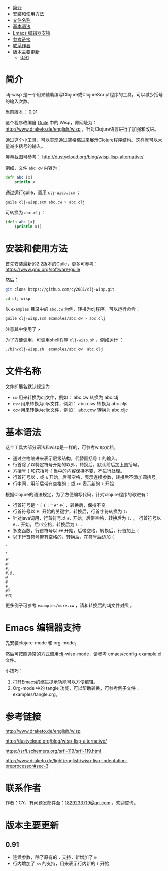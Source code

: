 - [简介](#sec-1)
- [安装和使用方法](#sec-2)
- [文件名称](#sec-3)
- [基本语法](#sec-4)
- [Emacs 编辑器支持](#sec-5)
- [参考链接](#sec-6)
- [联系作者](#sec-7)
- [版本主要更新](#sec-8)
  - [0.91](#sec-8-1)

# 简介<a id="sec-1"></a>

clj-wisp 是一个用来辅助编写Clojure或ClojureScript程序的工具，可以减少括号的输入次数。

当前版本： 0.91

这个程序改编自 [Guile](https://www.gnu.org/software/guile) 中的 Wisp，原网址为： <http://www.draketo.de/english/wisp> ，针对Clojure语言进行了加强和改进。

通过这个小工具，可以实现通过空格缩进来展示Clojure程序结构。这样就可以大量减少括号的输入。

屏幕截图可参考： <http://dustycloud.org/blog/wisp-lisp-alternative/>

例如，文件 `abc.cw` 内容为：

```clojure
defn abc [x]
    println x
```

通过运行guile，调用 `clj-wisp.scm` ：

```sh
guile clj-wisp.scm abc.cw > abc.clj 
```

可转换为 `abc.clj` ：

```clojure
(defn abc [x]
    (println x))
```

# 安装和使用方法<a id="sec-2"></a>

首先安装最新的2.2版本的Guile，更多可参考： <https://www.gnu.org/software/guile>

然后：

```sh
git clone https://github.com/cy2081/clj-wisp.git

cd clj-wisp
```

以 `examples` 目录中的 `abc.cw` 为例，转换为clj程序，可以运行命令：

```sh
guile clj-wisp.scm examples/abc.cw > abc.clj 
```

注意其中使用了 `>`

为了方便调用，可调用shell程序 `clj-wisp.sh` ，例如运行 ：

```sh
./bin/clj-wisp.sh  examples/abc.cw  abc.clj 
```

# 文件名称<a id="sec-3"></a>

文件扩展名默认规定为：

-   `cw` 用来转换为clj文件，例如： abc.cw 转换为 abc.clj
-   `csw` 用来转换为cljs文件，例如： abc.csw 转换为 abc.cljs
-   `ccw` 用来转换为cljc文件，例如： abc.ccw 转换为 abc.cljc

# 基本语法<a id="sec-4"></a>

这个工具大部分语法和wisp是一样的，可参考wisp文档。

-   通过空格缩进来表示层级结构，代替圆括号 `(` 的输入。
-   行首除了以特定符号开始的以外，转换后，默认前后加上圆括号。
-   方括号 `[` 和花括号 `{` 当中的内容保持不变，不进行处理。
-   行首符号以 `.` 或 `&` 开始，后带空格，表示连续参数，转换后不添加圆括号。
-   行中间，用前后带有空格的 `:` 或 `<<` 表示新的 `(` 开始

根据Clojure的语法规定，为了方便编写代码，针对clojure程序的改进有：

-   行首符号是 `"` `[` `{` `:` `^` `#"` `#{` ，转换后，保持不变
-   行首符号以 `#:` 开始的关键字，转换后，行首字符转换为 `(:`
-   针对java调用，行首符号以 `#.` 开始，后带空格，转换后为 `(.` 。 行首符号以 `#..` 开始，后带空格，转换后为 `(..`
-   多态函数，行首符号以 `##` 开始，后带空格，转换后，行首加上 `(`
-   以下行首符号带有空格的，转换后，在符号后边加 `(`

```
'  
, 
` 
#` 
#' 
#, 
#,@, 
@ 
# 
#_ 
#? 
#?@ 
```

更多例子可参考 `examples/more.cw` ，请和转换后的clj文件对照 。

# Emacs 编辑器支持<a id="sec-5"></a>

先安装clojure-mode 和 org-mode。

然后可按照通常的方式调用clj-wisp-mode，请参考 emacs/config-example.el 文件。

小技巧：

1.  打开Emacs的缩进提示功能可以方便编辑。
2.  Org-mode 中的 tangle 功能，可以帮助转换，可参考例子文件：examples/tangle.org。

# 参考链接<a id="sec-6"></a>

<http://www.draketo.de/english/wisp>

<http://dustycloud.org/blog/wisp-lisp-alternative/>

<https://srfi.schemers.org/srfi-119/srfi-119.html>

<http://www.draketo.de/light/english/wisp-lisp-indentation-preprocessor#sec-3>

# 联系作者<a id="sec-7"></a>

作者：CY，有问题发邮件至：1829233719@qq.com ，欢迎咨询。

# 版本主要更新<a id="sec-8"></a>

## 0.91<a id="sec-8-1"></a>

-   连续参数，除了原有的 `.` 支持，新增加了 `&`
-   行内增加了 `<<` 的支持，用来表示行内新的 `(` 开始
